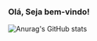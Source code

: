 ### Olá, Seja bem-vindo!
![Anurag's GitHub stats](https://github-readme-stats.vercel.app/api?username=anuraghazra&show_icons=true&theme=dark)



